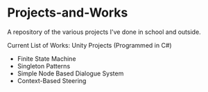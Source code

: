 # Projects-and-Works
A repository of the various projects I've done in school and outside. 

Current List of Works:
Unity Projects (Programmed in C#)
   * Finite State Machine
   * Singleton Patterns
   * Simple Node Based Dialogue System
   * Context-Based Steering
